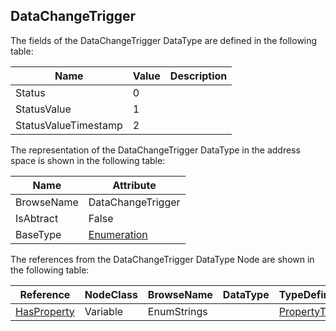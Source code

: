 <!-- datatype -->
## DataChangeTrigger
<!-- end of description -->
The fields of the DataChangeTrigger DataType are defined in the following table:  

|Name|Value| Description|
|---|---|---|
|Status|0||
|StatusValue|1||
|StatusValueTimestamp|2||

The representation of the DataChangeTrigger DataType in the address space is shown in the following table:  

|Name|Attribute|
|---|---|
|BrowseName|DataChangeTrigger|
|IsAbtract|False|
|BaseType|[Enumeration](../../../Part3/DataTypes/Enumeration/readme.md)|

The references from the DataChangeTrigger DataType Node are shown in the following table:  

|Reference|NodeClass|BrowseName|DataType|TypeDefinition|ModellingRule|
|---|---|---|---|---|---|
|[HasProperty](../../../Part3/ReferenceTypes/HasProperty/readme.md)|Variable|EnumStrings||[PropertyType](../../Part5/VariableTypes/PropertyType/readme.md)|[Mandatory](../../Objects/Mandatory/readme.md)|

